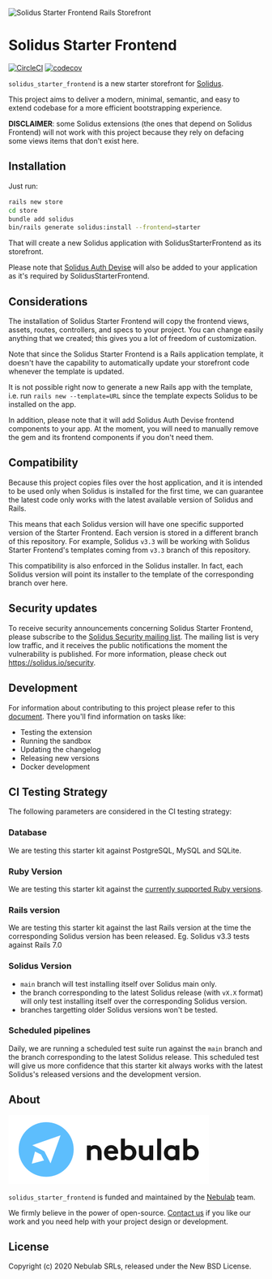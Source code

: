 ![Solidus Starter Frontend Rails Storefront](https://user-images.githubusercontent.com/167946/216650338-6571185e-e88f-41dd-ba45-3c2907547aaa.png)


# Solidus Starter Frontend
[![CircleCI](https://circleci.com/gh/solidusio/solidus_starter_frontend.svg?style=shield)](https://circleci.com/gh/solidusio/solidus_starter_frontend)
[![codecov](https://codecov.io/gh/solidusio/solidus_starter_frontend/branch/main/graph/badge.svg?token=54gge25dNh)](https://codecov.io/gh/solidusio/solidus_starter_frontend)

`solidus_starter_frontend` is a new starter storefront for [Solidus][solidus].

This project aims to deliver a modern, minimal, semantic, and easy to extend
codebase for a more efficient bootstrapping experience.

**DISCLAIMER**: some Solidus extensions (the ones that depend on Solidus
Frontend) will not work with this project because they rely on defacing some
views items that don't exist here.

## Installation

Just run:

```bash
rails new store
cd store
bundle add solidus
bin/rails generate solidus:install --frontend=starter
```

That will create a new Solidus application with SolidusStarterFrontend as its
storefront.

Please note that [Solidus Auth Devise](https://github.com/solidusio/solidus_auth_devise)
will also be added to your application as it's required by SolidusStarterFrontend.

## Considerations

The installation of Solidus Starter Frontend will copy the frontend views,
assets, routes, controllers, and specs to your project. You can change easily
anything that we created; this gives you a lot of freedom of customization.

Note that since the Solidus Starter Frontend is a Rails
application template, it doesn't have the capability to automatically update
your storefront code whenever the template is updated.

It is not possible right now to generate a new Rails app with the template, i.e.
run `rails new --template=URL` since the template expects Solidus to be
installed on the app.

In addition, please note that it will add Solidus Auth Devise frontend
components to your app. At the moment, you will need to manually remove the gem
and its frontend components if you don't need them.

## Compatibility

Because this project copies files over the host application, and it is intended
to be used only when Solidus is installed for the first time, we can guarantee
the latest code only works with the latest available version of Solidus and Rails.

This means that each Solidus version will have one specific supported version of
the Starter Frontend. Each version is stored in a different branch of this repository.
For example, Solidus `v3.3` will be working with Solidus Starter Frontend's templates
coming from `v3.3` branch of this repository.

This compatibility is also enforced in the Solidus installer. In fact, each Solidus
version will point its installer to the template of the corresponding branch over here.

## Security updates

To receive security announcements concerning Solidus Starter Frontend, please
subscribe to the
[Solidus Security mailing list](https://groups.google.com/forum/#!forum/solidus-security).
The mailing list is very low traffic, and it receives the public notifications
the moment the vulnerability is published. For more information, please check out
https://solidus.io/security.

## Development

For information about contributing to this project please refer to this
[document](docs/development.md). There you'll find information on tasks like:

* Testing the extension
* Running the sandbox
* Updating the changelog
* Releasing new versions
* Docker development

## CI Testing Strategy

The following parameters are considered in the CI testing strategy:

### Database

We are testing this starter kit against PostgreSQL, MySQL and SQLite.
### Ruby Version

We are testing this starter kit against the [currently supported
Ruby versions](https://endoflife.date/ruby).

### Rails version

We are testing this starter kit against the last Rails version
at the time the corresponding Solidus version has been released.
Eg. Solidus v3.3 tests against Rails 7.0

### Solidus Version

- `main` branch will test installing itself over Solidus main only.
- the branch corresponding to the latest Solidus release (with `vX.X`
  format) will only test installing itself over the corresponding
  Solidus version.
- branches targetting older Solidus versions won't be tested.

### Scheduled pipelines

Daily, we are running a scheduled test suite run against the `main`
branch and the branch corresponding to the latest Solidus release.
This scheduled test will give us more confidence that this starter
kit always works with the latest Solidus's released versions and
the development version.

## About

[![Nebulab][nebulab-logo]][nebulab]

`solidus_starter_frontend` is funded and maintained by the [Nebulab][nebulab]
team.

We firmly believe in the power of open-source. [Contact us][contact-us] if you
like our work and you need help with your project design or development.

[solidus]: https://solidus.io/
[nebulab]: https://nebulab.com/
[nebulab-logo]: https://raw.githubusercontent.com/solidusio/brand/master/partners/Nebulab/logo-dark-light.svg
[contact-us]: https://nebulab.com/contact-us/

## License
Copyright (c) 2020 Nebulab SRLs, released under the New BSD License.
